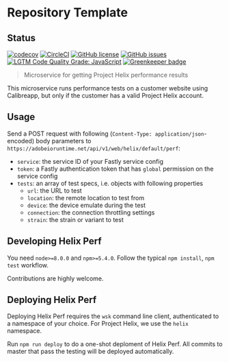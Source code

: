 # Repository Template

## Status
[![codecov](https://img.shields.io/codecov/c/github/adobe-rnd/new-nodejs-repository-template.svg)](https://codecov.io/gh/adobe-rnd/new-nodejs-repository-template)
[![CircleCI](https://img.shields.io/circleci/project/github/adobe-rnd/new-nodejs-repository-template.svg)](https://circleci.com/gh/adobe-rnd/new-nodejs-repository-template)
[![GitHub license](https://img.shields.io/github/license/adobe-rnd/new-nodejs-repository-template.svg)](https://github.com/adobe-rnd/new-nodejs-repository-template/blob/master/LICENSE.txt)
[![GitHub issues](https://img.shields.io/github/issues/adobe-rnd/new-nodejs-repository-template.svg)](https://github.com/adobe-rnd/new-nodejs-repository-template/issues)
[![LGTM Code Quality Grade: JavaScript](https://img.shields.io/lgtm/grade/javascript/g/adobe-rnd/new-nodejs-repository-template.svg?logo=lgtm&logoWidth=18)](https://lgtm.com/projects/g/adobe-rnd/new-nodejs-repository-template) [![Greenkeeper badge](https://badges.greenkeeper.io/adobe/helix-perf.svg)](https://greenkeeper.io/)

> Microservice for getting Project Helix performance results

This microservice runs performance tests on a customer website using Calibreapp, but only if the customer has a valid Project Helix account.

## Usage

Send a POST request with following (`Content-Type: application/json`-encoded) body parameters to `https://adobeioruntime.net/api/v1/web/helix/default/perf`:

* `service`: the service ID of your Fastly service config
* `token`: a Fastly authentication token that has `global` permission on the service config
* `tests`: an array of test specs, i.e. objects with following properties
  * `url`: the URL to test
  * `location`: the remote location to test from
  * `device`: the device emulate during the test
  * `connection`: the connection throttling settings
  * `strain`: the strain or variant to test

## Developing Helix Perf

You need `node>=8.0.0` and `npm>=5.4.0`. Follow the typical `npm install`, `npm test` workflow.

Contributions are highly welcome.

## Deploying Helix Perf

Deploying Helix Perf requires the `wsk` command line client, authenticated to a namespace of your choice. For Project Helix, we use the `helix` namespace.

Run `npm run deploy` to do a one-shot deploment of Helix Perf. All commits to master that pass the testing will be deployed automatically.

